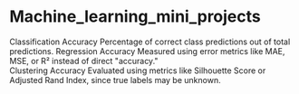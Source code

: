# Machine_learning_mini_projects
Classification Accuracy Percentage of correct class predictions out of total predictions. 
Regression Accuracy Measured using error metrics like MAE, MSE, or R² instead of direct "accuracy."  
Clustering Accuracy Evaluated using metrics like Silhouette Score or Adjusted Rand Index, since true labels may be unknown.

